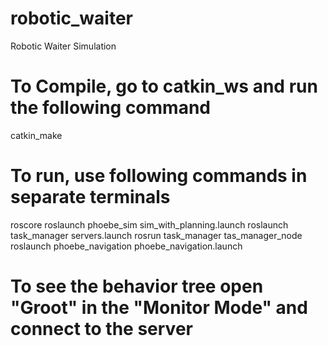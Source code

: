 # robotic_waiter
Robotic Waiter Simulation


# To Compile, go to catkin_ws and run the following command
catkin_make

# To run, use following commands in separate terminals

roscore
roslaunch phoebe_sim sim_with_planning.launch
roslaunch task_manager servers.launch
rosrun task_manager tas_manager_node
roslaunch phoebe_navigation phoebe_navigation.launch

# To see the behavior tree open "Groot" in the "Monitor Mode" and connect to the server 